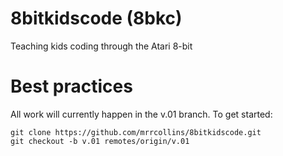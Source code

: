 8bitkidscode (8bkc)
============

Teaching kids coding through the Atari 8-bit

# Best practices

All work will currently happen in the v.01 branch. To get started:

    git clone https://github.com/mrrcollins/8bitkidscode.git
    git checkout -b v.01 remotes/origin/v.01



